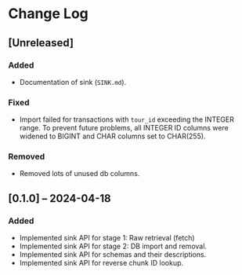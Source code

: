 # Change Log

## [Unreleased]

### Added
- Documentation of sink (`SINK.md`).

### Fixed
- Import failed for transactions with `tour_id` exceeding the INTEGER
  range. To prevent future problems, all INTEGER ID columns were
  widened to BIGINT and CHAR columns set to CHAR(255).

### Removed
- Removed lots of unused db columns.

## [0.1.0] – 2024-04-18
### Added
- Implemented sink API for stage 1: Raw retrieval (fetch)
- Implemented sink API for stage 2: DB import and removal.
- Implemented sink API for schemas and their descriptions.
- Implemented sink API for reverse chunk ID lookup.
